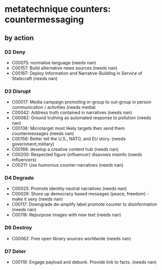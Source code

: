 # metatechnique counters: countermessaging

## by action


### D2 Deny
* C00075: normalise language (needs nan)
* C00157: Build alternative news sources (needs nan)
* C00167: Deploy Information and Narrative-Building in Service of Statecraft (needs nan)

### D3 Disrupt
* C00017: Media campaign promoting in-group to out-group in person communication / activities (needs media)
* C00042: Address truth contained in narratives (needs nan)
* C00082: Ground truthing as automated response to pollution (needs nan)
* C00136: Microtarget most likely targets then send them countermessages (needs nan)
* C00156: Better tell the U.S., NATO, and EU story. (needs government,military)
* C00169: develop a creative content hub (needs nan)
* C00200: Respected figure (influencer) disavows misinfo (needs influencers)
* C00211: Use humorous counter-narratives (needs nan)

### D4 Degrade
* C00025: Promote identity neutral narratives (needs nan)
* C00026: Shore up democracy based messages (peace, freedom) - make it sexy (needs nan)
* C00117: Downgrade de-amplify label promote counter to disinformation (needs nan)
* C00118: Repurpose images with new text (needs nan)

### D6 Destroy
* C00062: Free open library sources worldwide (needs nan)

### D7 Deter
* C00119: Engage payload and debunk. Provide link to facts.  (needs nan)
